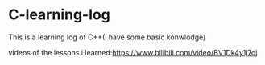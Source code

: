 # C-learning-log
This is a learning log of C++(i have some basic konwlodge)

videos of the lessons i learned:https://www.bilibili.com/video/BV1Dk4y1j7oj
